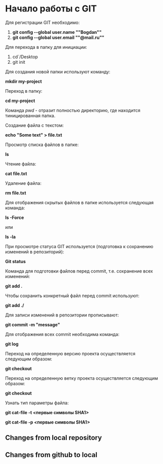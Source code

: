 # Начало работы с GIT

Для регистрации GIT необходимо:
1. **git config --global user.name ""Bogdan""**
2. **git config --global user.email ""@mail.ru""**

Для перехода в папку для инициации:
1. cd`/Desktop
2. git init

Для создания новой папки используют команду:

**mkdir my-project**

Переход в папку:

**cd my-project**

Команда _*pwd*_ - отразит полностью директорию, где находится тиницированная папка.

Создание файла с текстом:

**echo "Some text" > file.txt**

Просмотр списка файлов в папке:

**ls**

Чтение файла:

**cat file.txt**

Удаление файла:

**rm file.txt**

Для отображения скрытых файлов в папке используется следующая команда:

**ls -Force**

или

**ls -la**

При просмотре статуса GIT используется (подготовка к сохранению изменений в репозиторий):

**Git status**

Команда для подготовки файлов перед commit, т.е. сохранение всех изменений:

**git add .** 

Чтобы сохранить конкретный файл перед commit используют:

**git add ./<file name>**

Для записи изменений в репозитории прописывают:

**git commit -m "message"**

Для отображения всех commit необходима команда:

**git log**

Переход на определенную версию проекта осуществляется следующим образом:

**git checkout <commit hash>**

Переход на определенную ветку проекта осуществляется следующим образом:

**git checkout <branch name>**

Узнать тип параметры файла:

**git cat-file -t <первые символы SHA1>**

**git cat-file -p <первые символы SHA1>**



## Changes from local repository

## Changes from github to local
